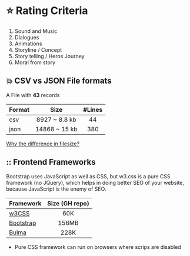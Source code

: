 # :star: Rating Criteria

1. Sound and Music
2. Dialogues
3. Animations
4. Storyline / Concept
5. Story telling / Heros Journey
6. Moral from story

## :collision: CSV vs JSON File formats

A File with **43** records

Format | Size | #Lines
-------|:---------:|:------:
csv | 8927 ~ 8.8 kb | 44
json | 14868 ~ 15 kb | 380

[Why the difference in filesize?](https://en.wikipedia.org/wiki/Sparse_file)

## :: Frontend Frameworks

Bootstrap uses JavaScript as well as CSS,
but w3.css is a pure CSS framework (no JQuery), which helps in doing better SEO of your website,
because JavaScript is the enemy of SEO.

Framework | Size (GH repo)
----------|:-------------:|
[w3CSS](https://github.com/JaniRefsnes/w3css)  | 60K       | pure CSS
[Bootstrap](https://github.com/twbs/bootstrap) | 156MB     | CSS + JS
[Bulma](https://github.com/jgthms/bulma)       | 228K      | SASS preprocessor

* Pure CSS framework can run on browsers where scrips are disabled